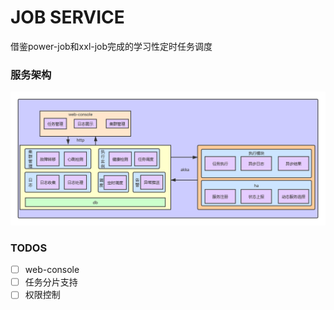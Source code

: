 # JOB SERVICE
借鉴power-job和xxl-job完成的学习性定时任务调度

### 服务架构

![ alt ""](frame.png)

### TODOS
 - [ ] web-console
 - [ ] 任务分片支持
 - [ ] 权限控制